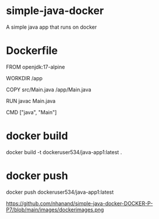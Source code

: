 # simple-java-docker
A simple java app that runs on docker 

# Dockerfile

FROM openjdk:17-alpine

WORKDIR /app

COPY src/Main.java /app/Main.java

RUN javac Main.java

CMD ["java", "Main"]

# docker build 

docker build -t dockeruser534/java-app1:latest .

# docker push

docker push dockeruser534/java-app1:latest 

https://github.com/nhanand/simple-java-docker-DOCKER-P-P7/blob/main/images/dockerimages.png


